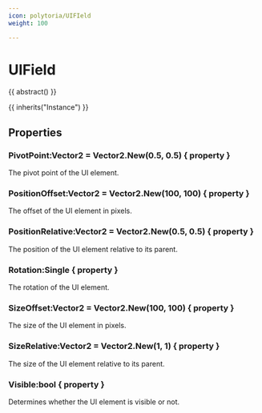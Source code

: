 ```yaml
---
icon: polytoria/UIFIeld
weight: 100

---
```


# UIField

{{ abstract() }}

{{ inherits("Instance") }}

## Properties

### PivotPoint:Vector2 = Vector2.New(0.5, 0.5) { property }
The pivot point of the UI element.

### PositionOffset:Vector2 = Vector2.New(100, 100) { property }
The offset of the UI element in pixels.

### PositionRelative:Vector2 = Vector2.New(0.5, 0.5) { property }
The position of the UI element relative to its parent.

### Rotation:Single { property }
The rotation of the UI element.

### SizeOffset:Vector2 = Vector2.New(100, 100) { property }
The size of the UI element in pixels.

### SizeRelative:Vector2 = Vector2.New(1, 1) { property }
The size of the UI element relative to its parent.

### Visible:bool { property }
Determines whether the UI element is visible or not.